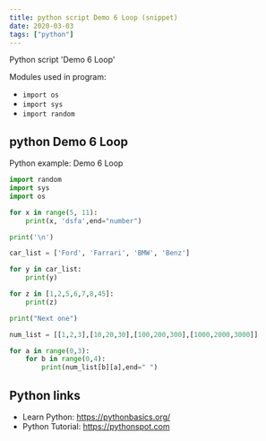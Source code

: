```yaml
---
title: python script Demo 6 Loop (snippet)
date: 2020-03-03
tags: ["python"]
---
```

Python script 'Demo 6 Loop'


Modules used in program: 
* `import os`
* `import sys`
* `import random`

## python Demo 6 Loop

Python example: Demo 6 Loop

```python
import random
import sys
import os

for x in range(5, 11):
    print(x, 'dsfa',end="number")

print('\n')

car_list = ['Ford', 'Farrari', 'BMW', 'Benz']

for y in car_list:
    print(y)

for z in [1,2,5,6,7,8,45]:
    print(z)

print("Next one")

num_list = [[1,2,3],[10,20,30],[100,200,300],[1000,2000,3000]]

for a in range(0,3):
    for b in range(0,4):
        print(num_list[b][a],end=" ")

```

## Python links

- Learn Python: https://pythonbasics.org/
- Python Tutorial: https://pythonspot.com

